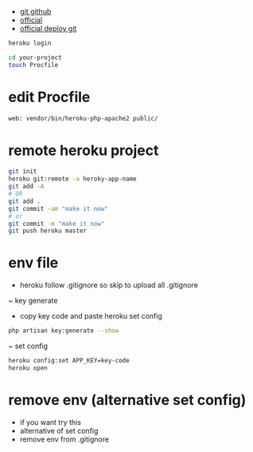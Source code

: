 
* [git github](https://gist.github.com/martincruzot/6a802f274681a7e543d6)
* [official](https://devcenter.heroku.com/articles/getting-started-with-laravel)
* [official deploy git](https://devcenter.heroku.com/articles/git)

```bash
heroku login
```

```bash
cd your-project
touch Procfile
```

# edit Procfile

```bash
web: vendor/bin/heroku-php-apache2 public/
```

# remote heroku project

```bash
git init
heroku git:remote -a heroky-app-name
git add -A
# OR
git add .
git commit -am "make it now"
# or
git commit -m "make it now"
git push heroku master
```

# env file

* heroku follow .gitignore  so skip to upload all .gitignore

~ key generate

* copy key code and paste heroku set config

```bash
php artisan key:generate --show
```

~ set config

```bash
heroku config:set APP_KEY=key-code
heroku open
```

# remove env (alternative set config)

* if you want try this
* alternative of set config
* remove env from .gitignore
